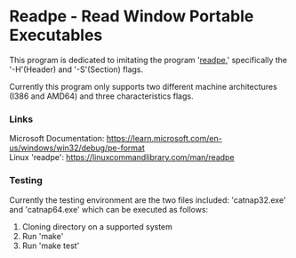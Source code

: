 Readpe - Read Window Portable Executables
=========================================

This program is dedicated to imitating the program '[readpe](https://linuxcommandlibrary.com/man/readpe),' specifically the '-H'(Header) and '-S'(Section) flags.

Currently this program only supports two different machine architectures (I386 and AMD64) and three characteristics flags.

### Links
Microsoft Documentation: https://learn.microsoft.com/en-us/windows/win32/debug/pe-format  <br>
Linux 'readpe':          https://linuxcommandlibrary.com/man/readpe


### Testing
Currently the testing environment are the two files included: 'catnap32.exe' and 'catnap64.exe' which can be executed as follows:
1. Cloning directory on a supported system
2. Run 'make'
3. Run 'make test'

